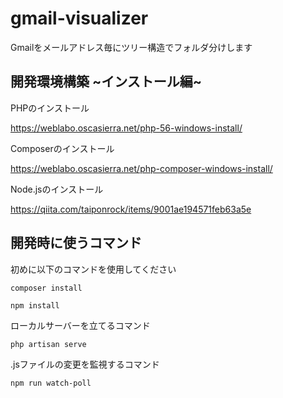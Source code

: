 # gmail-visualizer

Gmailをメールアドレス毎にツリー構造でフォルダ分けします

## 開発環境構築 ~インストール編~

PHPのインストール

https://weblabo.oscasierra.net/php-56-windows-install/

Composerのインストール

https://weblabo.oscasierra.net/php-composer-windows-install/

Node.jsのインストール

https://qiita.com/taiponrock/items/9001ae194571feb63a5e

## 開発時に使うコマンド

初めに以下のコマンドを使用してください

```
composer install
```

```
npm install
```

ローカルサーバーを立てるコマンド

```
php artisan serve
```

.jsファイルの変更を監視するコマンド

```
npm run watch-poll
```
